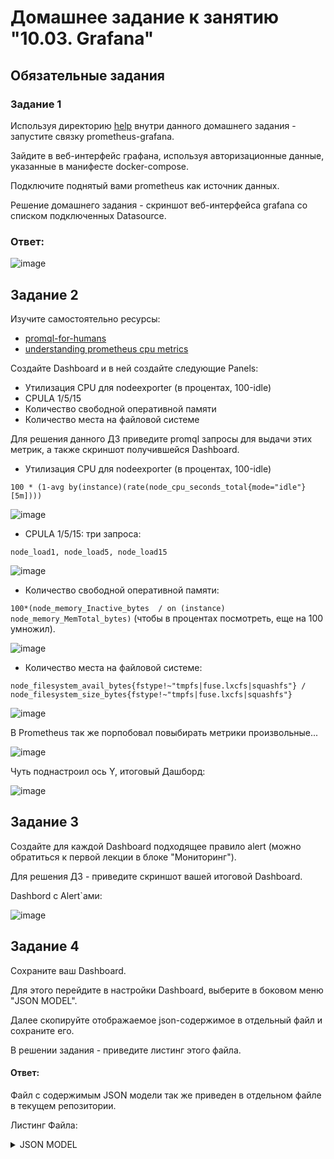 # Домашнее задание к занятию "10.03. Grafana"

## Обязательные задания

### Задание 1
Используя директорию [help](./help) внутри данного домашнего задания - запустите связку prometheus-grafana.

Зайдите в веб-интерфейс графана, используя авторизационные данные, указанные в манифесте docker-compose.

Подключите поднятый вами prometheus как источник данных.

Решение домашнего задания - скриншот веб-интерфейса grafana со списком подключенных Datasource.

### Ответ:

![image](https://user-images.githubusercontent.com/92969676/177263410-f9d28b3f-b814-43c2-b5d9-57d16861aadf.png)


## Задание 2
Изучите самостоятельно ресурсы:
- [promql-for-humans](https://timber.io/blog/promql-for-humans/#cpu-usage-by-instance)
- [understanding prometheus cpu metrics](https://www.robustperception.io/understanding-machine-cpu-usage)

Создайте Dashboard и в ней создайте следующие Panels:
- Утилизация CPU для nodeexporter (в процентах, 100-idle)
- CPULA 1/5/15
- Количество свободной оперативной памяти
- Количество места на файловой системе

Для решения данного ДЗ приведите promql запросы для выдачи этих метрик, а также скриншот получившейся Dashboard.

- Утилизация CPU для nodeexporter (в процентах, 100-idle)

```100 * (1-avg by(instance)(rate(node_cpu_seconds_total{mode="idle"}[5m])))```

![image](https://user-images.githubusercontent.com/92969676/177320967-0f94542b-96f5-4b9d-95df-9065d09acf1d.png)

- CPULA 1/5/15: три запроса: 

```node_load1, node_load5, node_load15```

![image](https://user-images.githubusercontent.com/92969676/177318225-353f8034-b2e4-4727-ab0d-e37daec859d3.png)

- Количество свободной оперативной памяти: 

```100*(node_memory_Inactive_bytes  / on (instance) node_memory_MemTotal_bytes)``` (чтобы в процентах посмотреть, еще на 100 умножил).

![image](https://user-images.githubusercontent.com/92969676/177319997-6e768241-8460-4aa2-902d-429644834867.png)

- Количество места на файловой системе: 

```node_filesystem_avail_bytes{fstype!~"tmpfs|fuse.lxcfs|squashfs"} / node_filesystem_size_bytes{fstype!~"tmpfs|fuse.lxcfs|squashfs"}```

![image](https://user-images.githubusercontent.com/92969676/177318786-61feb948-ae76-4a93-99b5-cfab1b71d327.png)

В Prometheus так же порпобовал повыбирать метрики произвольные...

![image](https://user-images.githubusercontent.com/92969676/177316874-d6db5f1f-60ef-4705-aab8-82d5d8ce70ec.png)


Чуть поднастроил ось Y, итоговый Дашборд:

![image](https://user-images.githubusercontent.com/92969676/177335844-1c1a6e91-b5d3-46f6-98c1-276226b0e922.png)


## Задание 3
Создайте для каждой Dashboard подходящее правило alert (можно обратиться к первой лекции в блоке "Мониторинг").

Для решения ДЗ - приведите скриншот вашей итоговой Dashboard.

Dashbord с Alert`ами:

![image](https://user-images.githubusercontent.com/92969676/177337287-88797c33-b998-4d94-9e0e-9391b9176f7f.png)


## Задание 4
Сохраните ваш Dashboard.

Для этого перейдите в настройки Dashboard, выберите в боковом меню "JSON MODEL".

Далее скопируйте отображаемое json-содержимое в отдельный файл и сохраните его.

В решении задания - приведите листинг этого файла.

#### Ответ: 

Файл с содержимым JSON модели так же приведен в отдельном файле в текущем репозитории.

Листинг Файла:

<details> 
  <summary>JSON MODEL</summary>
  
  {
  "annotations": {
    "list": [
      {
        "builtIn": 1,
        "datasource": "-- Grafana --",
        "enable": true,
        "hide": true,
        "iconColor": "rgba(0, 211, 255, 1)",
        "name": "Annotations & Alerts",
        "type": "dashboard"
      }
    ]
  },
  "editable": true,
  "gnetId": null,
  "graphTooltip": 0,
  "id": 4,
  "links": [],
  "panels": [
    {
      "alert": {
        "alertRuleTags": {},
        "conditions": [
          {
            "evaluator": {
              "params": [
                0.8
              ],
              "type": "gt"
            },
            "operator": {
              "type": "and"
            },
            "query": {
              "params": [
                "A",
                "5m",
                "now"
              ]
            },
            "reducer": {
              "params": [],
              "type": "avg"
            },
            "type": "query"
          }
        ],
        "executionErrorState": "alerting",
        "for": "5m",
        "frequency": "1m",
        "handler": 1,
        "name": "Количество места на файловой системе alert",
        "noDataState": "alerting",
        "notifications": []
      },
      "aliasColors": {},
      "bars": false,
      "dashLength": 10,
      "dashes": false,
      "datasource": null,
      "fieldConfig": {
        "defaults": {
          "custom": {}
        },
        "overrides": []
      },
      "fill": 1,
      "fillGradient": 0,
      "gridPos": {
        "h": 8,
        "w": 12,
        "x": 0,
        "y": 0
      },
      "hiddenSeries": false,
      "id": 10,
      "legend": {
        "avg": false,
        "current": false,
        "max": false,
        "min": false,
        "show": true,
        "total": false,
        "values": false
      },
      "lines": true,
      "linewidth": 1,
      "nullPointMode": "null",
      "options": {
        "alertThreshold": true
      },
      "percentage": false,
      "pluginVersion": "7.4.0",
      "pointradius": 2,
      "points": false,
      "renderer": "flot",
      "seriesOverrides": [],
      "spaceLength": 10,
      "stack": false,
      "steppedLine": false,
      "targets": [
        {
          "expr": "node_filesystem_avail_bytes{fstype!~\"tmpfs|fuse.lxcfs|squashfs\"} / node_filesystem_size_bytes{fstype!~\"tmpfs|fuse.lxcfs|squashfs\"}",
          "interval": "",
          "legendFormat": "",
          "refId": "A"
        }
      ],
      "thresholds": [
        {
          "colorMode": "critical",
          "fill": true,
          "line": true,
          "op": "gt",
          "value": 0.8,
          "visible": true
        }
      ],
      "timeFrom": null,
      "timeRegions": [],
      "timeShift": null,
      "title": "Количество места на файловой системе",
      "tooltip": {
        "shared": true,
        "sort": 0,
        "value_type": "individual"
      },
      "type": "graph",
      "xaxis": {
        "buckets": null,
        "mode": "time",
        "name": null,
        "show": true,
        "values": []
      },
      "yaxes": [
        {
          "$$hashKey": "object:596",
          "format": "decmbytes",
          "label": null,
          "logBase": 1,
          "max": null,
          "min": null,
          "show": true
        },
        {
          "$$hashKey": "object:597",
          "format": "string",
          "label": null,
          "logBase": 2,
          "max": null,
          "min": null,
          "show": true
        }
      ],
      "yaxis": {
        "align": false,
        "alignLevel": null
      }
    },
    {
      "alert": {
        "alertRuleTags": {},
        "conditions": [
          {
            "evaluator": {
              "params": [
                0.5
              ],
              "type": "gt"
            },
            "operator": {
              "type": "and"
            },
            "query": {
              "params": [
                "A",
                "5m",
                "now"
              ]
            },
            "reducer": {
              "params": [],
              "type": "avg"
            },
            "type": "query"
          }
        ],
        "executionErrorState": "alerting",
        "for": "5m",
        "frequency": "1m",
        "handler": 1,
        "name": "CPULA 1/5/15 alert",
        "noDataState": "alerting",
        "notifications": []
      },
      "aliasColors": {},
      "bars": false,
      "dashLength": 10,
      "dashes": false,
      "datasource": null,
      "fieldConfig": {
        "defaults": {
          "custom": {}
        },
        "overrides": []
      },
      "fill": 1,
      "fillGradient": 0,
      "gridPos": {
        "h": 8,
        "w": 12,
        "x": 12,
        "y": 0
      },
      "hiddenSeries": false,
      "id": 6,
      "legend": {
        "avg": false,
        "current": false,
        "max": false,
        "min": false,
        "show": true,
        "total": false,
        "values": false
      },
      "lines": true,
      "linewidth": 1,
      "nullPointMode": "null",
      "options": {
        "alertThreshold": true
      },
      "percentage": false,
      "pluginVersion": "7.4.0",
      "pointradius": 2,
      "points": false,
      "renderer": "flot",
      "seriesOverrides": [],
      "spaceLength": 10,
      "stack": false,
      "steppedLine": false,
      "targets": [
        {
          "expr": "node_load1",
          "instant": false,
          "interval": "",
          "legendFormat": "",
          "refId": "A"
        },
        {
          "exemplar": false,
          "expr": "node_load5",
          "hide": false,
          "instant": false,
          "interval": "",
          "legendFormat": "",
          "refId": "B"
        },
        {
          "expr": "node_load15",
          "hide": false,
          "instant": false,
          "interval": "",
          "legendFormat": "",
          "refId": "C"
        }
      ],
      "thresholds": [
        {
          "colorMode": "critical",
          "fill": true,
          "line": true,
          "op": "gt",
          "value": 0.5,
          "visible": true
        }
      ],
      "timeFrom": null,
      "timeRegions": [],
      "timeShift": null,
      "title": "CPULA 1/5/15",
      "tooltip": {
        "shared": true,
        "sort": 0,
        "value_type": "individual"
      },
      "type": "graph",
      "xaxis": {
        "buckets": null,
        "mode": "time",
        "name": null,
        "show": true,
        "values": []
      },
      "yaxes": [
        {
          "$$hashKey": "object:483",
          "format": "short",
          "label": null,
          "logBase": 32,
          "max": null,
          "min": null,
          "show": true
        },
        {
          "$$hashKey": "object:484",
          "format": "short",
          "label": null,
          "logBase": 1,
          "max": null,
          "min": null,
          "show": false
        }
      ],
      "yaxis": {
        "align": false,
        "alignLevel": null
      }
    },
    {
      "alert": {
        "alertRuleTags": {},
        "conditions": [
          {
            "evaluator": {
              "params": [
                20
              ],
              "type": "gt"
            },
            "operator": {
              "type": "and"
            },
            "query": {
              "params": [
                "A",
                "5m",
                "now"
              ]
            },
            "reducer": {
              "params": [],
              "type": "min"
            },
            "type": "query"
          }
        ],
        "executionErrorState": "alerting",
        "for": "5m",
        "frequency": "1m",
        "handler": 1,
        "name": "Утилизация CPU alert",
        "noDataState": "alerting",
        "notifications": []
      },
      "aliasColors": {},
      "bars": false,
      "dashLength": 10,
      "dashes": false,
      "datasource": null,
      "fieldConfig": {
        "defaults": {
          "custom": {}
        },
        "overrides": []
      },
      "fill": 1,
      "fillGradient": 0,
      "gridPos": {
        "h": 8,
        "w": 12,
        "x": 0,
        "y": 8
      },
      "hiddenSeries": false,
      "id": 8,
      "legend": {
        "avg": false,
        "current": false,
        "max": false,
        "min": false,
        "show": true,
        "total": false,
        "values": false
      },
      "lines": true,
      "linewidth": 1,
      "nullPointMode": "null",
      "options": {
        "alertThreshold": true
      },
      "percentage": false,
      "pluginVersion": "7.4.0",
      "pointradius": 2,
      "points": false,
      "renderer": "flot",
      "seriesOverrides": [],
      "spaceLength": 10,
      "stack": false,
      "steppedLine": false,
      "targets": [
        {
          "expr": "100 * (1-avg by(instance)(rate(node_cpu_seconds_total{mode=\"idle\"}[5m])))",
          "interval": "",
          "legendFormat": "",
          "refId": "A"
        }
      ],
      "thresholds": [
        {
          "colorMode": "critical",
          "fill": true,
          "line": true,
          "op": "gt",
          "value": 20,
          "visible": true
        }
      ],
      "timeFrom": null,
      "timeRegions": [],
      "timeShift": null,
      "title": "Утилизация CPU",
      "tooltip": {
        "shared": true,
        "sort": 0,
        "value_type": "individual"
      },
      "type": "graph",
      "xaxis": {
        "buckets": null,
        "mode": "time",
        "name": null,
        "show": true,
        "values": []
      },
      "yaxes": [
        {
          "$$hashKey": "object:708",
          "format": "percent",
          "label": null,
          "logBase": 1,
          "max": null,
          "min": null,
          "show": true
        },
        {
          "$$hashKey": "object:709",
          "format": "Misc",
          "label": null,
          "logBase": 1,
          "max": null,
          "min": null,
          "show": false
        }
      ],
      "yaxis": {
        "align": false,
        "alignLevel": null
      }
    },
    {
      "alert": {
        "alertRuleTags": {},
        "conditions": [
          {
            "evaluator": {
              "params": [
                36
              ],
              "type": "gt"
            },
            "operator": {
              "type": "and"
            },
            "query": {
              "params": [
                "A",
                "5m",
                "now"
              ]
            },
            "reducer": {
              "params": [],
              "type": "avg"
            },
            "type": "query"
          }
        ],
        "executionErrorState": "alerting",
        "for": "5m",
        "frequency": "1m",
        "handler": 1,
        "name": "Количество свободной оперативной памяти alert",
        "noDataState": "alerting",
        "notifications": []
      },
      "aliasColors": {},
      "bars": false,
      "dashLength": 10,
      "dashes": false,
      "datasource": null,
      "fieldConfig": {
        "defaults": {
          "custom": {}
        },
        "overrides": []
      },
      "fill": 1,
      "fillGradient": 0,
      "gridPos": {
        "h": 8,
        "w": 12,
        "x": 12,
        "y": 8
      },
      "hiddenSeries": false,
      "id": 12,
      "legend": {
        "avg": false,
        "current": false,
        "max": false,
        "min": false,
        "show": true,
        "total": false,
        "values": false
      },
      "lines": true,
      "linewidth": 1,
      "nullPointMode": "null",
      "options": {
        "alertThreshold": true
      },
      "percentage": false,
      "pluginVersion": "7.4.0",
      "pointradius": 2,
      "points": false,
      "renderer": "flot",
      "seriesOverrides": [],
      "spaceLength": 10,
      "stack": false,
      "steppedLine": false,
      "targets": [
        {
          "expr": "100*(node_memory_Inactive_bytes  / on (instance) node_memory_MemTotal_bytes)",
          "format": "time_series",
          "interval": "",
          "legendFormat": "node_memory",
          "refId": "A"
        }
      ],
      "thresholds": [
        {
          "colorMode": "critical",
          "fill": true,
          "line": true,
          "op": "gt",
          "value": 36,
          "visible": true
        }
      ],
      "timeFrom": null,
      "timeRegions": [],
      "timeShift": null,
      "title": "Количество свободной оперативной памяти",
      "tooltip": {
        "shared": true,
        "sort": 0,
        "value_type": "individual"
      },
      "type": "graph",
      "xaxis": {
        "buckets": null,
        "mode": "time",
        "name": null,
        "show": true,
        "values": []
      },
      "yaxes": [
        {
          "$$hashKey": "object:818",
          "format": "percent",
          "label": null,
          "logBase": 1,
          "max": null,
          "min": null,
          "show": true
        },
        {
          "$$hashKey": "object:819",
          "format": "short",
          "label": null,
          "logBase": 1,
          "max": null,
          "min": null,
          "show": true
        }
      ],
      "yaxis": {
        "align": false,
        "alignLevel": null
      }
    }
  ],
  "schemaVersion": 27,
  "style": "dark",
  "tags": [],
  "templating": {
    "list": []
  },
  "time": {
    "from": "now-5m",
    "to": "now"
  },
  "timepicker": {},
  "timezone": "",
  "title": "My Dashboard",
  "uid": "_q7avv6nz",
  "version": 18
}
```
</details>


Файл с содержимым JSON модели так же приведен в отдельном файле в текущем репозитории.
